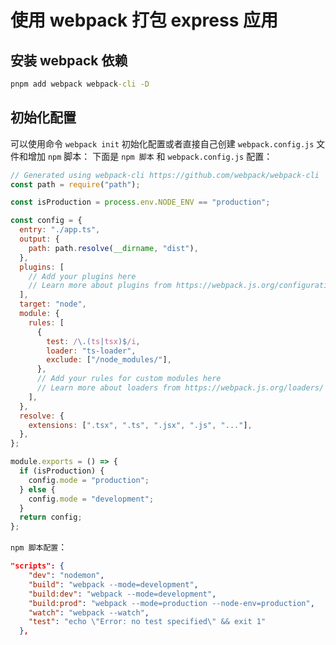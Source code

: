 # 使用 webpack 打包 express 应用

## 安装 webpack 依赖

```cmd
pnpm add webpack webpack-cli -D
```

## 初始化配置

可以使用命令 `webpack init` 初始化配置或者直接自己创建 `webpack.config.js` 文件和增加 `npm` 脚本：
下面是 `npm 脚本` 和 `webpack.config.js` 配置：

```js
// Generated using webpack-cli https://github.com/webpack/webpack-cli
const path = require("path");

const isProduction = process.env.NODE_ENV == "production";

const config = {
  entry: "./app.ts",
  output: {
    path: path.resolve(__dirname, "dist"),
  },
  plugins: [
    // Add your plugins here
    // Learn more about plugins from https://webpack.js.org/configuration/plugins/
  ],
  target: "node",
  module: {
    rules: [
      {
        test: /\.(ts|tsx)$/i,
        loader: "ts-loader",
        exclude: ["/node_modules/"],
      },
      // Add your rules for custom modules here
      // Learn more about loaders from https://webpack.js.org/loaders/
    ],
  },
  resolve: {
    extensions: [".tsx", ".ts", ".jsx", ".js", "..."],
  },
};

module.exports = () => {
  if (isProduction) {
    config.mode = "production";
  } else {
    config.mode = "development";
  }
  return config;
};
```

`npm 脚本配置`：

```json
"scripts": {
    "dev": "nodemon",
    "build": "webpack --mode=development",
    "build:dev": "webpack --mode=development",
    "build:prod": "webpack --mode=production --node-env=production",
    "watch": "webpack --watch",
    "test": "echo \"Error: no test specified\" && exit 1"
  },
```

